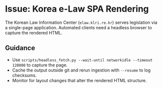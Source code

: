 # Issue: Korea e-Law SPA Rendering

The Korean Law Information Center (`elaw.klri.re.kr`) serves legislation via a single-page
application. Automated clients need a headless browser to capture the rendered HTML.

## Guidance
- Use `scripts/headless_fetch.py --wait-until networkidle --timeout 120000` to capture the page.
- Cache the output outside git and rerun ingestion with `--resume` to log checksums.
- Monitor for layout changes that alter the rendered HTML structure.
